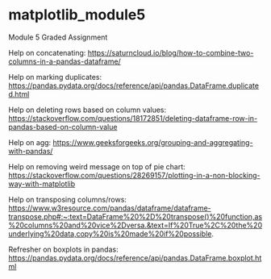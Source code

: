 # matplotlib_module5
Module 5 Graded Assignment


Help on concatenating: https://saturncloud.io/blog/how-to-combine-two-columns-in-a-pandas-dataframe/

Help on marking duplicates: https://pandas.pydata.org/docs/reference/api/pandas.DataFrame.duplicated.html

Help on deleting rows based on column values: https://stackoverflow.com/questions/18172851/deleting-dataframe-row-in-pandas-based-on-column-value

Help on agg: https://www.geeksforgeeks.org/grouping-and-aggregating-with-pandas/

Help on removing weird message on top of pie chart: https://stackoverflow.com/questions/28269157/plotting-in-a-non-blocking-way-with-matplotlib

Help on transposing columns/rows: https://www.w3resource.com/pandas/dataframe/dataframe-transpose.php#:~:text=DataFrame%20%2D%20transpose()%20function,as%20columns%20and%20vice%2Dversa.&text=If%20True%2C%20the%20underlying%20data,copy%20is%20made%20if%20possible.

Refresher on boxplots in pandas: https://pandas.pydata.org/docs/reference/api/pandas.DataFrame.boxplot.html

